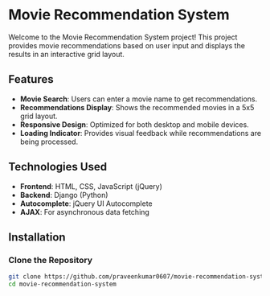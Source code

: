 # Movie Recommendation System

Welcome to the Movie Recommendation System project! This project provides movie recommendations based on user input and displays the results in an interactive grid layout.

## Features

- **Movie Search**: Users can enter a movie name to get recommendations.
- **Recommendations Display**: Shows the recommended movies in a 5x5 grid layout.
- **Responsive Design**: Optimized for both desktop and mobile devices.
- **Loading Indicator**: Provides visual feedback while recommendations are being processed.

## Technologies Used

- **Frontend**: HTML, CSS, JavaScript (jQuery)
- **Backend**: Django (Python)
- **Autocomplete**: jQuery UI Autocomplete
- **AJAX**: For asynchronous data fetching

## Installation

### Clone the Repository

```bash
git clone https://github.com/praveenkumar0607/movie-recommendation-system.git
cd movie-recommendation-system
